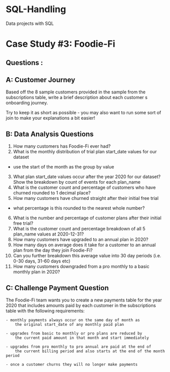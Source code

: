 # SQL-Handling
Data projects with SQL

Case Study #3: Foodie-Fi
===

Questions :
----

A: Customer Journey
----

Based off the 8 sample customers provided in the sample from the subscriptions table, 
write a brief description about each customer s onboarding journey.

Try to keep it as short as possible - you may also want to run some 
sort of join to make your explanations a bit easier!


B: Data Analysis Questions
----

1. How many customers has Foodie-Fi ever had?
2. What is the monthly distribution of trial plan start_date values for our dataset 
- use the start of the month as the group by value
3. What plan start_date values occur after the year 2020 for our dataset? 
Show the breakdown by count of events for each plan_name
4. What is the customer count and percentage of customers who have churned rounded to 1 decimal place?
5. How many customers have churned straight after their initial free trial 
- what percentage is this rounded to the nearest whole number?
6. What is the number and percentage of customer plans after their initial free trial?
7. What is the customer count and percentage breakdown of all 5 plan_name values at 2020-12-31?
8. How many customers have upgraded to an annual plan in 2020?
9. How many days on average does it take for a customer to an annual plan from the day they join Foodie-Fi?
10. Can you further breakdown this average value into 30 day periods (i.e. 0-30 days, 31-60 days etc)
11. How many customers downgraded from a pro monthly to a basic monthly plan in 2020?

C: Challenge Payment Question
----

The Foodie-Fi team wants you to create a new payments table for 
the year 2020 that includes amounts paid by each customer in 
the subscriptions table with the following requirements:

	- monthly payments always occur on the same day of month as 
		the original start_date of any monthly paid plan
		
	- upgrades from basic to monthly or pro plans are reduced by
		the current paid amount in that month and start immediately
		
	- upgrades from pro monthly to pro annual are paid at the end of
		the current billing period and also starts at the end of the month period
		
	- once a customer churns they will no longer make payments
